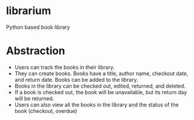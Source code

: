 # librarium
Python based book library  

# Abstraction   
  - Users can track the books in their library. 
  - They can create books. Books have a title, author name, checkout date, and return date. Books can be added to the library.
  - Books in the library can be checked out, edited, returned, and deleted. 
  - If a book is checked out, the book will be unavailable, but its return day will be returned. 
  - Users can also view all the books in the library and the status of the book (checkout, overdue) 
